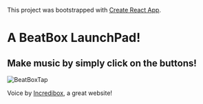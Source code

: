 This project was bootstrapped with [Create React App](https://github.com/facebook/create-react-app).

# A BeatBox LaunchPad!

## Make music by simply click on the buttons!


![BeatBoxTap](https://user-images.githubusercontent.com/57343372/135971250-5f9ef9bf-fa06-464d-a2e0-68effc4ee737.gif)

Voice by [Incredibox](incredibox.com), a great website!
